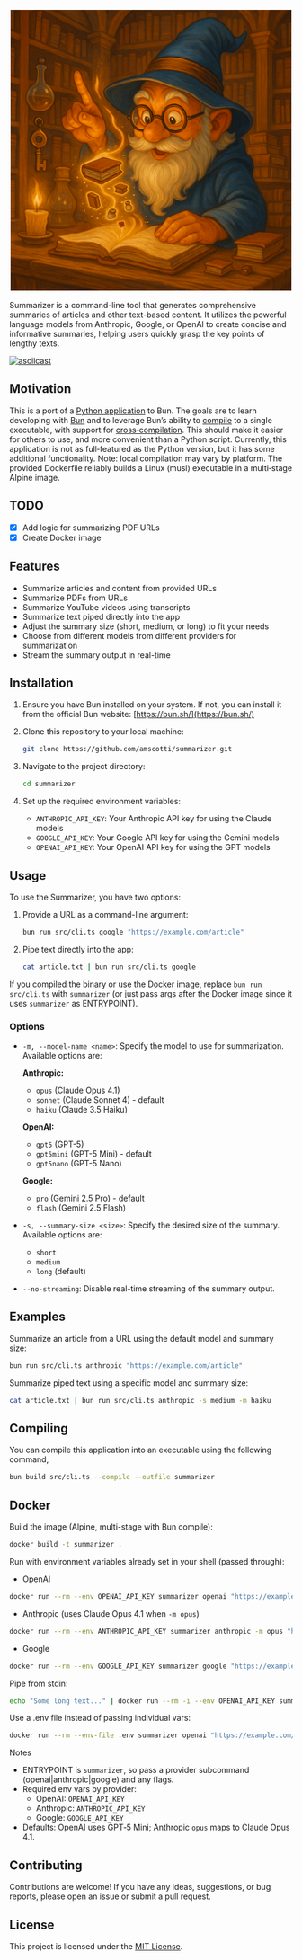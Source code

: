 <p align="center">
    <img src="images/wizard_summarizing.png" alt="A wizard summarizing knowledge" width="500">
</p>

Summarizer is a command-line tool that generates comprehensive summaries of articles and other text-based content. It utilizes the powerful language models from Anthropic, Google, or OpenAI to create concise and informative summaries, helping users quickly grasp the key points of lengthy texts.

[![asciicast](https://asciinema.org/a/55ZOBNgyqfGtHdWMDk6pTrIwC.svg)](https://asciinema.org/a/55ZOBNgyqfGtHdWMDk6pTrIwC)

## Motivation

This is a port of a [Python application](https://github.com/amscotti/page-summarizer) to Bun. The goals are to learn developing with [Bun](https://bun.sh/) and to leverage Bun’s ability to [compile](https://bun.sh/docs/bundler/executables) to a single executable, with support for [cross‑compilation](https://bun.sh/docs/bundler/executables#cross-compile-to-other-platforms). This should make it easier for others to use, and more convenient than a Python script. Currently, this application is not as full‑featured as the Python version, but it has some additional functionality.
Note: local compilation may vary by platform. The provided Dockerfile reliably builds a Linux (musl) executable in a multi‑stage Alpine image.

## TODO

- [X] Add logic for summarizing PDF URLs
- [X] Create Docker image

## Features

- Summarize articles and content from provided URLs
- Summarize PDFs from URLs
- Summarize YouTube videos using transcripts
- Summarize text piped directly into the app
- Adjust the summary size (short, medium, or long) to fit your needs
- Choose from different models from different providers for summarization
- Stream the summary output in real-time

## Installation

1. Ensure you have Bun installed on your system. If not, you can install it from the official Bun website: [https://bun.sh/](https://bun.sh/)

2. Clone this repository to your local machine:

   ```bash
   git clone https://github.com/amscotti/summarizer.git
   ```

3. Navigate to the project directory:

   ```bash
   cd summarizer
   ```

4. Set up the required environment variables:
   - `ANTHROPIC_API_KEY`: Your Anthropic API key for using the Claude models
   - `GOOGLE_API_KEY`: Your Google API key for using the Gemini models
   - `OPENAI_API_KEY`: Your OpenAI API key for using the GPT models

## Usage

To use the Summarizer, you have two options:

1. Provide a URL as a command-line argument:

   ```bash
   bun run src/cli.ts google "https://example.com/article"
   ```

2. Pipe text directly into the app:
   ```bash
   cat article.txt | bun run src/cli.ts google
   ```

If you compiled the binary or use the Docker image, replace `bun run src/cli.ts` with `summarizer` (or just pass args after the Docker image since it uses `summarizer` as ENTRYPOINT).

### Options

- `-m, --model-name <name>`: Specify the model to use for summarization.
  Available options are:

  **Anthropic:**
  - `opus` (Claude Opus 4.1)
  - `sonnet` (Claude Sonnet 4) - default
  - `haiku` (Claude 3.5 Haiku)

  **OpenAI:**
  - `gpt5` (GPT-5)
  - `gpt5mini` (GPT-5 Mini) - default
  - `gpt5nano` (GPT-5 Nano)

  **Google:**
  - `pro` (Gemini 2.5 Pro) - default
  - `flash` (Gemini 2.5 Flash)

- `-s, --summary-size <size>`: Specify the desired size of the summary.
  Available options are:

  - `short`
  - `medium`
  - `long` (default)

- `--no-streaming`: Disable real-time streaming of the summary output.

## Examples

Summarize an article from a URL using the default model and summary size:

```bash
bun run src/cli.ts anthropic "https://example.com/article"
```

Summarize piped text using a specific model and summary size:

```bash
cat article.txt | bun run src/cli.ts anthropic -s medium -m haiku
```

## Compiling

You can compile this application into an executable using the following command,

```bash
bun build src/cli.ts --compile --outfile summarizer
```

## Docker

Build the image (Alpine, multi-stage with Bun compile):

```bash
docker build -t summarizer .
```

Run with environment variables already set in your shell (passed through):

- OpenAI

```bash
docker run --rm --env OPENAI_API_KEY summarizer openai "https://example.com/article"
```

- Anthropic (uses Claude Opus 4.1 when `-m opus`)

```bash
docker run --rm --env ANTHROPIC_API_KEY summarizer anthropic -m opus "https://example.com/article"
```

- Google

```bash
docker run --rm --env GOOGLE_API_KEY summarizer google "https://example.com/article"
```

Pipe from stdin:

```bash
echo "Some long text..." | docker run --rm -i --env OPENAI_API_KEY summarizer openai -s short
```

Use a .env file instead of passing individual vars:

```bash
docker run --rm --env-file .env summarizer openai "https://example.com/article"
```

Notes
- ENTRYPOINT is `summarizer`, so pass a provider subcommand (openai|anthropic|google) and any flags.
- Required env vars by provider:
  - OpenAI: `OPENAI_API_KEY`
  - Anthropic: `ANTHROPIC_API_KEY`
  - Google: `GOOGLE_API_KEY`
- Defaults: OpenAI uses GPT‑5 Mini; Anthropic `opus` maps to Claude Opus 4.1.

## Contributing

Contributions are welcome! If you have any ideas, suggestions, or bug reports,
please open an issue or submit a pull request.

## License

This project is licensed under the [MIT License](LICENSE).
